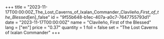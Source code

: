 +++
title = "2023-11-17T00:00:00Z_The_Lost_Caverns_of_Ixalan_Commander_Clavileño,_First_of_the_Blessed_[en]_false"
id = "9f55b648-b1ec-407a-a0c7-7647755793d1"
date = "2023-11-17T00:00:00Z"
name = "Clavileño, First of the Blessed"
lang = ["en"]
price = "0.37"
quantity = 1
foil = false
set = "The Lost Caverns of Ixalan Commander"
+++

